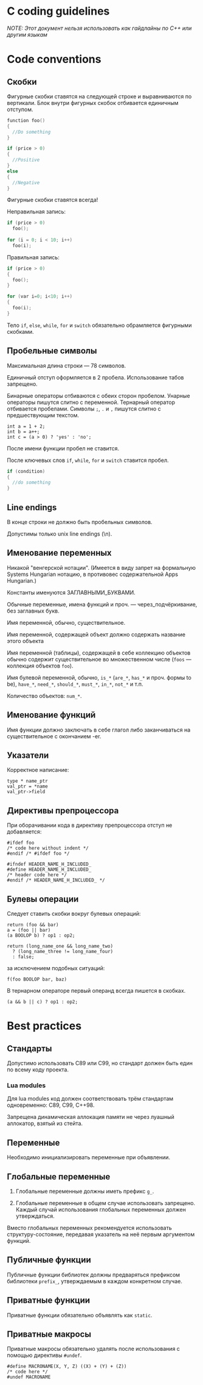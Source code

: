 # C coding guidelines

*NOTE: Этот документ нельзя использовать как гайдлайны по C++ или другим языкам*

# Code conventions

## Скобки

Фигурные скобки ставятся на следующей строке и выравниваются по вертикали.
Блок внутри фигурных скобок отбивается единичным отступом.

```c
function foo()
{
  //Do something
}

if (price > 0)
{
  //Positive
}
else
{
  //Negative
}
```

Фигурные скобки ставятся всегда!

Неправильная запись:

```c
if (price > 0)
  foo();
  
for (i = 0; i < 10; i++)
  foo(i);
```

Правильная запись:

```c
if (price > 0)
{
  foo();
}

for (var i=0; i<10; i++)
{
  foo(i);
}
```

Тело `if`, `else`, `while`, `for` и `switch` обязательно обрамляется
фигурными скобками.

## Пробельные символы

Максимальная длина строки — 78 символов.

Единичный отступ оформляется в 2 пробела. Использование табов запрещено.

Бинарные операторы отбиваются с обеих сторон пробелом. Унарные операторы пишутся
слитно с переменной. Тернарный оператор отбивается пробелами.
Символы `;`, `.` и `,` пишутся слитно с предшествующим текстом.

```с
int a = 1 + 2;
int b = a++;
int c = (a > 0) ? 'yes' : 'no';
```

После имени функции пробел не ставится.

После ключевых слов `if`, `while`, `for` и `switch` ставится пробел.

```c
if (condition)
{
  //do something
}
```

## Line endings

В конце строки не должно быть пробельных символов.

Допустимы только unix line endings (\n).

## Именование переменных

Никакой "венгерской нотации". (Имеется в виду запрет на формальную Systems
Hungarian нотацию, в противовес содержательной Apps Hungarian.)

Константы именуются ЗАГЛАВНЫМИ_БУКВАМИ.

Обычные переменные, имена функций и проч. — через_подчёркивание, без заглавных букв.

Имя переменной, обычно, существительное.

Имя переменной, содержащей объект должно содержать название этого объекта

Имя переменной (таблицы), содержащей в себе коллекцию объектов обычно содержит
существительное во множественном числе (`foos` — коллекция объектов `foo`).

Имя булевой переменной, обычно, `is_*` (`are_*`, `has_*` и проч. формы to be),
`have_*`, `need_*`, `should_*`, `must_*`, `in_*`, `not_*` и т.п.

Количество объектов: `num_*`.

## Именование функций

Имя функции должно заключать в себе глагол либо заканчиваться на существительное
с окончанием -er.

## Указатели

Корректное написание:

```с
type * name_ptr
val_ptr = *name
val_ptr->field
```

## Директивы препроцессора

При оборачивании кода в директиву препроцессора отступ не добавляется:
```с
#ifdef foo
/* code here without indent */
#endif /* #ifdef foo */
```

```с
#ifndef HEADER_NAME_H_INCLUDED_
#define HEADER_NAME_H_INCLUDED_
/* header code here */
#endif /* HEADER_NAME_H_INCLUDED_ */
```

## Булевы операции

Следует ставить скобки вокруг булевых операций:

```с
return (foo && bar)
a = (foo || bar)
(a BOOLOP b) ? op1 : op2;

return (long_name_one && long_name_two)
  ? (long_name_three != long_name_four)
  : false;
```

за исключением подобных ситуаций:

```с
f(foo BOOLOP bar, baz)
```

В тернарном операторе первый операнд всегда пишется в скобках.

```с
(a && b || c) ? op1 : op2;
```

# Best practices

## Стандарты
Допустимо использовать C89 или C99, но стандарт должен быть един по всему
коду проекта.

### Lua modules

Для lua modules код должен соответствовать трём стандартам одновременно:
C89, C99, C++98.

Запрещена динамическая аллокация памяти не через луашный аллокатор, взятый
из стейта.

## Переменные

Необходимо инициализировать переменные при объявлении.

## Глобальные переменные

1) Глобальные переменные должны иметь префикс `g_`.

2) Глобальные переменные в общем случае использовать запрещено. Каждый случай
использования глобальных переменных должен утверждаться.

Вместо глобальных переменных рекомендуется использовать структуру-состояние,
передавая указатель на неё первым аргументом функций.

## Публичные функции

Публичные функции библиотек должны предваряться префиксом библиотеки `prefix_`,
утверждаемым в каждом конкретном случае.

## Приватные функции

Приватные функции обязательно объявлять как `static`.

## Приватные макросы

Приватные макросы обязательно удалять после использования с помощью директивы
`#undef`.

```с
#define MACRONAME(X, Y, Z) ((X) + (Y) + (Z))
/* code here */
#undef MACRONAME
```
